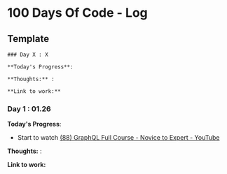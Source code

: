 # 100 Days Of Code - Log

## Template

```
### Day X : X

**Today's Progress**:

**Thoughts:** :

**Link to work:**
```

### Day 1 : 01.26

**Today's Progress**:

- Start to watch [(88) GraphQL Full Course - Novice to Expert - YouTube](https://www.youtube.com/watch?v=ed8SzALpx1Q)

**Thoughts:** :

**Link to work:**
